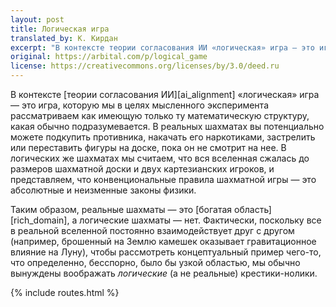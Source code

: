 ```yaml
---
layout: post
title: Логическая игра
translated_by: К. Кирдан
excerpt: "В контексте теории согласования ИИ «логическая» игра — это игра, которую мы в целях мысленного эксперимента рассматриваем как имеющую только ту математическую структуру, какая обычно подразумевается. В реальных шахматах вы потенциально можете подкупить противника, накачать его наркотиками, застрелить или переставить фигуры на доске, пока он не смотрит на нее. В логических же шахматах мы считаем, что вся вселенная сжалась до размеров шахматной доски и двух картезианских игроков, и представляем, что конвенциональные правила шахматной игры — это абсолютные и неизменные законы физики."
original: https://arbital.com/p/logical_game
license: https://creativecommons.org/licenses/by/3.0/deed.ru
---
```

В контексте [теории согласования ИИ][ai_alignment] «логическая» игра — это игра, которую мы в целях мысленного эксперимента рассматриваем как имеющую только ту математическую структуру, какая обычно подразумевается. В реальных шахматах вы потенциально можете подкупить противника, накачать его наркотиками, застрелить или переставить фигуры на доске, пока он не смотрит на нее. В логических же шахматах мы считаем, что вся вселенная сжалась до размеров шахматной доски и двух картезианских игроков, и представляем, что конвенциональные правила шахматной игры — это абсолютные и неизменные законы физики.

Таким образом, реальные шахматы — это [богатая область][rich_domain], а логические шахматы — нет. Фактически, поскольку все в реальной вселенной постоянно взаимодействует друг с другом (например, брошенный на Землю камешек оказывает гравитационное влияние на Луну), чтобы рассмотреть концептуальный пример чего-то, что определенно, бесспорно, было бы узкой областью, мы обычно вынуждены воображать _логические_ (а не реальные) крестики-нолики.

{% include routes.html %}
